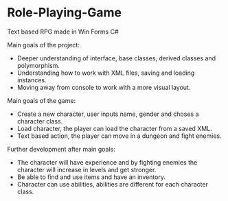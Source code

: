 # Role-Playing-Game
Text based RPG made in Win Forms C#

Main goals of the project:
- Deeper understanding of interface, base classes, derived classes and polymorphism.
- Understanding how to work with XML files, saving and loading instances.
- Moving away from console to work with a more visual layout.

Main goals of the game:
- Create a new character, user inputs name, gender and choses a character class.
- Load character, the player can load the character from a saved XML.
- Text based action, the player can move in a dungeon and fight enemies.

Further development after main goals:
- The character will have experience and by fighting enemies the character will increase in levels and get stronger.
- Be able to find and use items and have an inventory.
- Character can use abilities, abilities are different for each character class.
